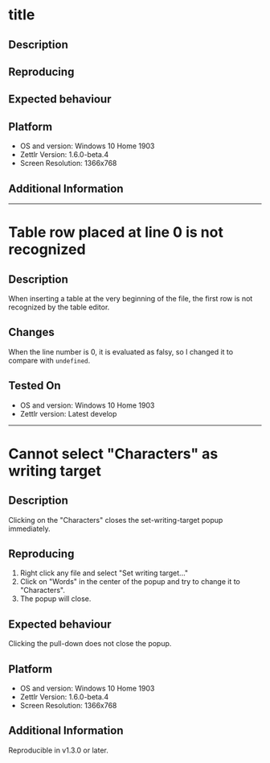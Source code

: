 # title

## Description


## Reproducing


## Expected behaviour


## Platform

 - OS and version: Windows 10 Home 1903
 - Zettlr Version: 1.6.0-beta.4
 - Screen Resolution: 1366x768

## Additional Information

---

# Table row placed at line 0 is not recognized

## Description

When inserting a table at the very beginning of the file,
the first row is not recognized by the table editor.

## Changes

When the line number is 0, it is evaluated as falsy, so I changed it to compare with `undefined`.

## Tested On
 - OS and version: Windows 10 Home 1903
 - Zettlr version: Latest develop

---

# Cannot select "Characters" as writing target

## Description

Clicking on the "Characters" closes the set-writing-target popup immediately.

## Reproducing

1. Right click any file and select "Set writing target..."
2. Click on "Words" in the center of the popup and try to change it to "Characters".
3. The popup will close.

## Expected behaviour

Clicking the pull-down does not close the popup.

## Platform

 - OS and version: Windows 10 Home 1903
 - Zettlr Version: 1.6.0-beta.4
 - Screen Resolution: 1366x768

## Additional Information

Reproducible in v1.3.0 or later.

